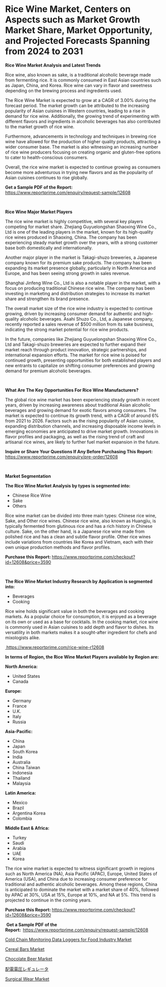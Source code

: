 <p><h1>Rice Wine Market, Centers on Aspects such as Market Growth Market Share, Market Opportunity, and Projected Forecasts Spanning from 2024 to 2031</h1></p><p><strong>Rice Wine Market Analysis and Latest Trends</strong></p>
<p><p>Rice wine, also known as sake, is a traditional alcoholic beverage made from fermenting rice. It is commonly consumed in East Asian countries such as Japan, China, and Korea. Rice wine can vary in flavor and sweetness depending on the brewing process and ingredients used.</p><p>The Rice Wine Market is expected to grow at a CAGR of 3.00% during the forecast period. The market growth can be attributed to the increasing popularity of Asian cuisines in Western countries, leading to a rise in demand for rice wine. Additionally, the growing trend of experimenting with different flavors and ingredients in alcoholic beverages has also contributed to the market growth of rice wine.</p><p>Furthermore, advancements in technology and techniques in brewing rice wine have allowed for the production of higher quality products, attracting a wider consumer base. The market is also witnessing an increasing number of rice wine producers focusing on creating organic and gluten-free options to cater to health-conscious consumers.</p><p>Overall, the rice wine market is expected to continue growing as consumers become more adventurous in trying new flavors and as the popularity of Asian cuisines continues to rise globally.</p></p>
<p><strong>Get a Sample PDF of the Report:&nbsp;</strong> <a href="https://www.reportprime.com/enquiry/request-sample/12608">https://www.reportprime.com/enquiry/request-sample/12608</a></p>
<p>&nbsp;</p>
<p><strong>Rice Wine Major Market Players</strong></p>
<p><p>The rice wine market is highly competitive, with several key players competing for market share. Zhejiang Guyuelongshan Shaoxing Wine Co., Ltd is one of the leading players in the market, known for its high-quality rice wines produced in Shaoxing, China. The company has been experiencing steady market growth over the years, with a strong customer base both domestically and internationally.</p><p>Another major player in the market is Takagi-shuzo breweries, a Japanese company known for its premium sake products. The company has been expanding its market presence globally, particularly in North America and Europe, and has been seeing strong growth in sales revenue.</p><p>Shanghai Jinfeng Wine Co., Ltd is also a notable player in the market, with a focus on producing traditional Chinese rice wine. The company has been investing in marketing and distribution strategies to increase its market share and strengthen its brand presence.</p><p>The overall market size of the rice wine industry is expected to continue growing, driven by increasing consumer demand for authentic and high-quality alcoholic beverages. Asahi Shuzo Co., Ltd, a Japanese company, recently reported a sales revenue of $500 million from its sake business, indicating the strong market potential for rice wine products.</p><p>In the future, companies like Zhejiang Guyuelongshan Shaoxing Wine Co., Ltd and Takagi-shuzo breweries are expected to further expand their market reach through product innovation, strategic partnerships, and international expansion efforts. The market for rice wine is poised for continued growth, presenting opportunities for both established players and new entrants to capitalize on shifting consumer preferences and growing demand for premium alcoholic beverages.</p></p>
<p>&nbsp;</p>
<p><strong>What Are The Key Opportunities For Rice Wine Manufacturers?</strong></p>
<p><p>The global rice wine market has been experiencing steady growth in recent years, driven by increasing awareness about traditional Asian alcoholic beverages and growing demand for exotic flavors among consumers. The market is expected to continue its growth trend, with a CAGR of around 6% from 2021 to 2026. Factors such as the rising popularity of Asian cuisine, expanding distribution channels, and increasing disposable income levels in emerging economies are anticipated to drive market growth. Innovations in flavor profiles and packaging, as well as the rising trend of craft and artisanal rice wines, are likely to further fuel market expansion in the future.</p></p>
<p><strong>Inquire or Share Your Questions If Any Before Purchasing This Report:</strong> <a href="https://www.reportprime.com/enquiry/pre-order/12608">https://www.reportprime.com/enquiry/pre-order/12608</a></p>
<p>&nbsp;</p>
<p><strong>Market Segmentation</strong></p>
<p><strong>The Rice Wine Market Analysis by types is segmented into:</strong></p>
<p><ul><li>Chinese Rice Wine</li><li>Sake</li><li>Others</li></ul></p>
<p><p>Rice wine market can be divided into three main types: Chinese rice wine, Sake, and Other rice wines. Chinese rice wine, also known as Huangjiu, is typically fermented from glutinous rice and has a rich history in Chinese culture. Sake, on the other hand, is a Japanese rice wine made from polished rice and has a clean and subtle flavor profile. Other rice wines include variations from countries like Korea and Vietnam, each with their own unique production methods and flavor profiles.</p></p>
<p><strong>Purchase this Report:&nbsp;</strong><a href="https://www.reportprime.com/checkout?id=12608&price=3590">https://www.reportprime.com/checkout?id=12608&price=3590</a></p>
<p>&nbsp;</p>
<p><strong>The Rice Wine Market Industry Research by Application is segmented into:</strong></p>
<p><ul><li>Beverages</li><li>Cooking</li></ul></p>
<p><p>Rice wine holds significant value in both the beverages and cooking markets. As a popular choice for consumption, it is enjoyed as a beverage on its own or used as a base for cocktails. In the cooking market, rice wine is commonly used in Asian cuisines to add depth and flavor to dishes. Its versatility in both markets makes it a sought-after ingredient for chefs and mixologists alike.</p></p>
<p><a href="https://www.reportprime.com/rice-wine-r12608">&nbsp;https://www.reportprime.com/rice-wine-r12608</a></p>
<p><strong>In terms of Region, the Rice Wine Market Players available by Region are:</strong></p>
<p>
    <p> <strong> North America: </strong>
        <ul>
            <li>United States</li>
            <li>Canada</li>
        </ul>
        </p> 
    <p> <strong> Europe: </strong>
        <ul>
            <li>Germany</li>
            <li>France</li>
            <li>U.K.</li>
            <li>Italy</li>
            <li>Russia</li>
        </ul>
        </p> 
    <p> <strong> Asia-Pacific: </strong>
        <ul>
            <li>China</li>
            <li>Japan</li>
            <li>South Korea</li>
            <li>India</li>
            <li>Australia</li>
            <li>China Taiwan</li>
            <li>Indonesia</li>
            <li>Thailand</li>
            <li>Malaysia</li>
        </ul>
        </p> 
    <p> <strong> Latin America: </strong>
        <ul>
            <li>Mexico</li>
            <li>Brazil</li>
            <li>Argentina Korea</li>
            <li>Colombia</li>
        </ul>
        </p> 
    <p> <strong> Middle East & Africa: </strong>
        <ul>
            <li>Turkey</li>
            <li>Saudi</li>
            <li>Arabia</li>
            <li>UAE</li>
            <li>Korea</li>
        </ul>
    </p>
    </p>
<p><p>The rice wine market is expected to witness significant growth in regions such as North America (NA), Asia Pacific (APAC), Europe, United States of America (USA), and China due to increasing consumer preference for traditional and authentic alcoholic beverages. Among these regions, China is anticipated to dominate the market with a market share of 40%, followed by APAC at 30%, USA at 15%, Europe at 10%, and NA at 5%. This trend is projected to continue in the coming years.</p></p>
<p><strong>Purchase this Report: </strong><a href="https://www.reportprime.com/checkout?id=12608&price=3590">https://www.reportprime.com/checkout?id=12608&price=3590</a></p>
<p>&nbsp;<strong>Get a Sample PDF of the Report:&nbsp;&nbsp;</strong><a href="https://www.reportprime.com/enquiry/request-sample/12608">https://www.reportprime.com/enquiry/request-sample/12608</a></p>
<p><strong></strong></p>
<p><p><a href="https://www.linkedin.com/pulse/cold-chain-monitoring-data-loggers-food-industry-market-klhge">Cold Chain Monitoring Data Loggers for Food Industry Market</a></p><p><a href="https://github.com/Glendatilghmankmgz0rbhwpy/Market-Research-Report-List-2/blob/main/cereal-bars-market.md">Cereal Bars Market</a></p><p><a href="https://github.com/DeonteStanton2023/Market-Research-Report-List-1/blob/main/chocolate-beer-market.md">Chocolate Beer Market</a></p><p><a href="https://github.com/mm14022023/Market-Research-Report-List-1/blob/main/873296574629.md">配電電圧レギュレータ</a></p><p><a href="https://issuu.com/reportprime-2/docs/surgical-wear-market-size-2030.pptx">Surgical Wear Market</a></p></p>